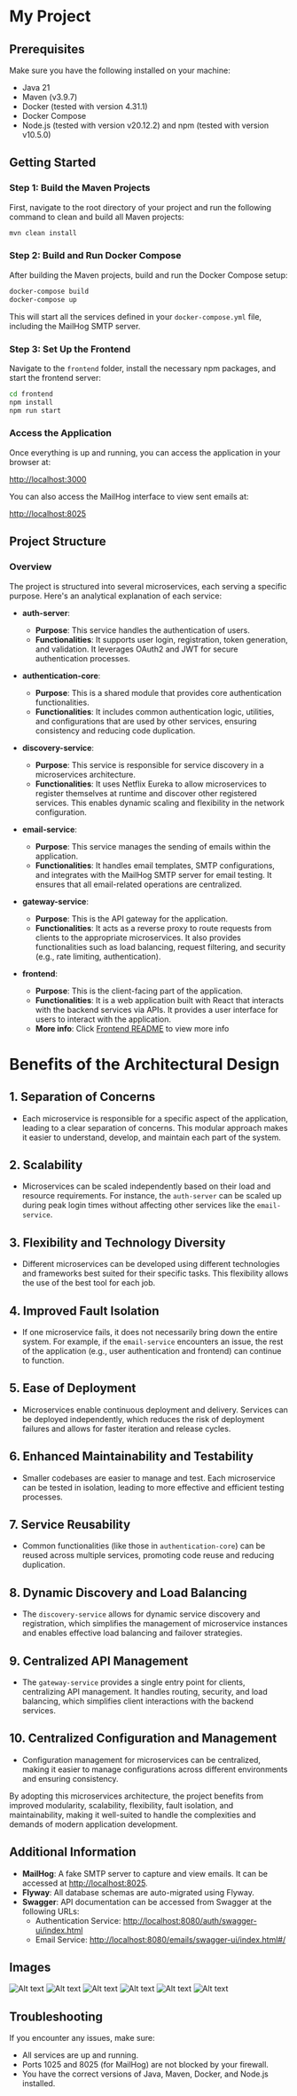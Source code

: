 # My Project

## Prerequisites

Make sure you have the following installed on your machine:

- Java 21
- Maven (v3.9.7)
- Docker (tested with version 4.31.1)
- Docker Compose
- Node.js (tested with version v20.12.2) and npm (tested with version v10.5.0)

## Getting Started

### Step 1: Build the Maven Projects

First, navigate to the root directory of your project and run the following command to clean and build all Maven projects:

```sh
mvn clean install
```

### Step 2: Build and Run Docker Compose

After building the Maven projects, build and run the Docker Compose setup:

```sh
docker-compose build
docker-compose up
```

This will start all the services defined in your `docker-compose.yml` file, including the MailHog SMTP server.

### Step 3: Set Up the Frontend

Navigate to the `frontend` folder, install the necessary npm packages, and start the frontend server:

```sh
cd frontend
npm install
npm run start
```

### Access the Application

Once everything is up and running, you can access the application in your browser at:

[http://localhost:3000](http://localhost:3000)

You can also access the MailHog interface to view sent emails at:

[http://localhost:8025](http://localhost:8025)

## Project Structure

### Overview

The project is structured into several microservices, each serving a specific purpose. Here's an analytical explanation of each service:

- **auth-server**:
    - **Purpose**: This service handles the authentication of users.
    - **Functionalities**: It supports user login, registration, token generation, and validation. It leverages OAuth2 and JWT for secure authentication processes.

- **authentication-core**:
    - **Purpose**: This is a shared module that provides core authentication functionalities.
    - **Functionalities**: It includes common authentication logic, utilities, and configurations that are used by other services, ensuring consistency and reducing code duplication.

- **discovery-service**:
    - **Purpose**: This service is responsible for service discovery in a microservices architecture.
    - **Functionalities**: It uses Netflix Eureka to allow microservices to register themselves at runtime and discover other registered services. This enables dynamic scaling and flexibility in the network configuration.

- **email-service**:
    - **Purpose**: This service manages the sending of emails within the application.
    - **Functionalities**: It handles email templates, SMTP configurations, and integrates with the MailHog SMTP server for email testing. It ensures that all email-related operations are centralized.

- **gateway-service**:
    - **Purpose**: This is the API gateway for the application.
    - **Functionalities**: It acts as a reverse proxy to route requests from clients to the appropriate microservices. It also provides functionalities such as load balancing, request filtering, and security (e.g., rate limiting, authentication).

- **frontend**:
    - **Purpose**: This is the client-facing part of the application.
    - **Functionalities**: It is a web application built with  React that interacts with the backend services via APIs. It provides a user interface for users to interact with the application.
    - **More info**: Click [Frontend README](frontend/README.md) to view more info

# Benefits of the Architectural Design

## 1. **Separation of Concerns**
- Each microservice is responsible for a specific aspect of the application, leading to a clear separation of concerns. This modular approach makes it easier to understand, develop, and maintain each part of the system.

## 2. **Scalability**
- Microservices can be scaled independently based on their load and resource requirements. For instance, the `auth-server` can be scaled up during peak login times without affecting other services like the `email-service`.

## 3. **Flexibility and Technology Diversity**
- Different microservices can be developed using different technologies and frameworks best suited for their specific tasks. This flexibility allows the use of the best tool for each job.

## 4. **Improved Fault Isolation**
- If one microservice fails, it does not necessarily bring down the entire system. For example, if the `email-service` encounters an issue, the rest of the application (e.g., user authentication and frontend) can continue to function.

## 5. **Ease of Deployment**
- Microservices enable continuous deployment and delivery. Services can be deployed independently, which reduces the risk of deployment failures and allows for faster iteration and release cycles.

## 6. **Enhanced Maintainability and Testability**
- Smaller codebases are easier to manage and test. Each microservice can be tested in isolation, leading to more effective and efficient testing processes.

## 7. **Service Reusability**
- Common functionalities (like those in `authentication-core`) can be reused across multiple services, promoting code reuse and reducing duplication.

## 8. **Dynamic Discovery and Load Balancing**
- The `discovery-service` allows for dynamic service discovery and registration, which simplifies the management of microservice instances and enables effective load balancing and failover strategies.

## 9. **Centralized API Management**
- The `gateway-service` provides a single entry point for clients, centralizing API management. It handles routing, security, and load balancing, which simplifies client interactions with the backend services.

## 10. **Centralized Configuration and Management**
- Configuration management for microservices can be centralized, making it easier to manage configurations across different environments and ensuring consistency.

By adopting this microservices architecture, the project benefits from improved modularity, scalability, flexibility, fault isolation, and maintainability, making it well-suited to handle the complexities and demands of modern application development.
## Additional Information

- **MailHog**: A fake SMTP server to capture and view emails. It can be accessed at [http://localhost:8025](http://localhost:8025).
- **Flyway**: All database schemas are auto-migrated using Flyway.
- **Swagger**: API documentation can be accessed from Swagger at the following URLs:
    - Authentication Service: [http://localhost:8080/auth/swagger-ui/index.html](http://localhost:8080/auth/swagger-ui/index.html)
    - Email Service: [http://localhost:8080/emails/swagger-ui/index.html#/](http://localhost:8080/emails/swagger-ui/index.html#)


## Images
![Alt text](frontend/screenshots/img.png)
![Alt text](frontend/screenshots/img_1.png)
![Alt text](frontend/screenshots/img_2.png)
![Alt text](frontend/screenshots/img_3.png)
![Alt text](frontend/screenshots/img_4.png)
![Alt text](frontend/screenshots/img_5.png)

## Troubleshooting

If you encounter any issues, make sure:

- All services are up and running.
- Ports 1025 and 8025 (for MailHog) are not blocked by your firewall.
- You have the correct versions of Java, Maven, Docker, and Node.js installed.